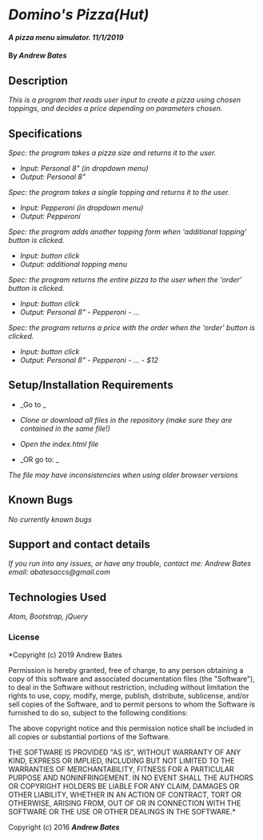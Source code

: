 # _Domino's Pizza(Hut)_

#### _A pizza menu simulator. 11/1/2019_

#### By _**Andrew Bates**_

## Description

_This is a program that reads user input to create a pizza using chosen toppings, and decides a price depending on parameters chosen._

## Specifications

_Spec: the program takes a pizza size and returns it to the user._
  * _Input: Personal 8" (in dropdown menu)_
  * _Output: Personal 8"_

_Spec: the program takes a single topping and returns it to the user._
  * _Input: Pepperoni (in dropdown menu)_
  * _Output: Pepperoni_

_Spec: the program adds another topping form when 'additional topping' button is clicked._
  * _Input: button click_
  * _Output: additional topping menu_

_Spec: the program returns the entire pizza to the user when the 'order' button is clicked._
  * _Input: button click_
  * _Output: Personal 8" - Pepperoni - ..._

_Spec: the program returns a price with the order when the 'order' button is clicked._
  * _Input: button click_
  * _Output: Personal 8" - Pepperoni - ... - $12_

## Setup/Installation Requirements

* _Go to  _
* _Clone or download all files in the repository (make sure they are contained in the same file!)_
* _Open the index.html file_

* _OR go to:  _

_The file may have inconsistencies when using older browser versions_

## Known Bugs

_No currently known bugs_

## Support and contact details

_If you run into any issues, or have any trouble, contact me:
 Andrew Bates
 email: abatesaccs@gmail.com_

## Technologies Used

_Atom, Bootstrap, jQuery_

### License

*Copyright (c) 2019 Andrew Bates

Permission is hereby granted, free of charge, to any person obtaining a copy
of this software and associated documentation files (the "Software"), to deal
in the Software without restriction, including without limitation the rights
to use, copy, modify, merge, publish, distribute, sublicense, and/or sell
copies of the Software, and to permit persons to whom the Software is
furnished to do so, subject to the following conditions:

The above copyright notice and this permission notice shall be included in all
copies or substantial portions of the Software.

THE SOFTWARE IS PROVIDED "AS IS", WITHOUT WARRANTY OF ANY KIND, EXPRESS OR
IMPLIED, INCLUDING BUT NOT LIMITED TO THE WARRANTIES OF MERCHANTABILITY,
FITNESS FOR A PARTICULAR PURPOSE AND NONINFRINGEMENT. IN NO EVENT SHALL THE
AUTHORS OR COPYRIGHT HOLDERS BE LIABLE FOR ANY CLAIM, DAMAGES OR OTHER
LIABILITY, WHETHER IN AN ACTION OF CONTRACT, TORT OR OTHERWISE, ARISING FROM,
OUT OF OR IN CONNECTION WITH THE SOFTWARE OR THE USE OR OTHER DEALINGS IN THE
SOFTWARE.*

Copyright (c) 2016 **_Andrew Bates_**
